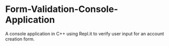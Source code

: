 # Form-Validation-Console-Application
A console application in C++ using Repl.it to verify user input for an account creation form. 

